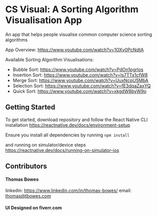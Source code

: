 # CS Visual: A Sorting Algorithm Visualisation App

An app that helps people visualise common computer science sorting algorithms

App Overview: https://www.youtube.com/watch?v=1OXv0PcNdtA

Available Sorting Algorithm Visualisations:
* Bubble Sort: https://www.youtube.com/watch?v=PdOn1pgrlos
* Insertion Sort: https://www.youtube.com/watch?v=Is7TTx1cfW8
* Merge Sort: https://www.youtube.com/watch?v=UuxNcpU5MbA
* Selection Sort: https://www.youtube.com/watch?v=fE3dqaZaxYQ
* Quick Sort: https://www.youtube.com/watch?v=xkgdW8byW9o
 
## Getting Started
To get started, download repository and follow the React Native CLI installation
https://reactnative.dev/docs/environment-setup

Ensure you install all dependencies by running `npm install`

and running on simulator/device steps
https://reactnative.dev/docs/running-on-simulator-ios

## Contributors

#### Thomas Bowes
linkedin: https://www.linkedin.com/in/thomas-bowes/
email: thomas@tbowes.com

#### UI Designed on fiverr.com

